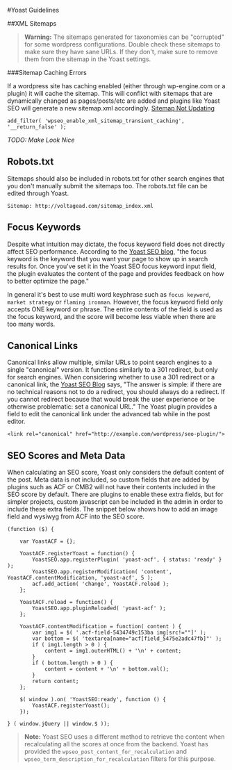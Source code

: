 #Yoast Guidelines

##XML Sitemaps

> **Warning:** The sitemaps generated for taxonomies can be "corrupted" for some wordpress configurations. Double check these sitemaps to make sure they have sane URLs. If they don't, make sure to remove them from the sitemap in the Yoast settings.

###Sitemap Caching Errors

If a wordpress site has caching enabled (either through wp-engine.com or a plugin) it will cache the sitemap. This will conflict with sitemaps that are dynamically changed as pages/posts/etc are added and plugins like Yoast SEO will generate a new sitemap.xml accordingly. [Sitemap Not Updating](http://kb.yoast.com/article/252-sitemap-does-not-update)

	add_filter( 'wpseo_enable_xml_sitemap_transient_caching', '__return_false' );

*TODO: Make Look Nice*

## Robots.txt

Sitemaps should also be included in robots.txt for other search engines that you don't manually submit the sitemaps too. The robots.txt file can be edited through Yoast.

	Sitemap: http://voltagead.com/sitemap_index.xml

## Focus Keywords

Despite what intuition may dictate, the focus keyword field does not directly affect SEO performance. According to the [Yoast SEO blog](https://yoast.com/focus-keyword/), "the focus keyword is the keyword that you want your page to show up in search results for. Once you've set it in the Yoast SEO focus keyword input field, the plugin evaluates the content of the page and provides feedback on how to better optimize the page."

In general it's best to use multi word keyphrase such as `focus keyword`, `market strategy` or `flaming ironman`. However, the focus keyword field only accepts ONE keyword or phrase. The entire contents of the field is used as the focus keyword, and the score will become less viable when there are too many words.

## Canonical Links

Canonical links allow multiple, similar URLs to point search engines to a single "canonical" version. It functions similarly to a 301 redirect, but only for search engines. When considering whether to use a 301 redirect or a canonical link, the [Yoast SEO Blog](https://yoast.com/rel-canonical/) says, "The answer is simple: if there are no technical reasons not to do a redirect, you should always do a redirect. If you cannot redirect because that would break the user experience or be otherwise problematic: set a canonical URL." The Yoast plugin provides a field to edit the canonical link under the advanced tab while in the post editor.

	<link rel="canonical" href="http://example.com/wordpress/seo-plugin/">

## SEO Scores and Meta Data

When calculating an SEO score, Yoast only considers the default content of the post. Meta data is not included, so custom fields that are added by plugins such as ACF or CMB2 will not have their contents included in the SEO score by default. There are plugins to enable these extra fields, but for simpler projects, custom javascript can be included in the admin in order to include these extra fields. The snippet below shows how to add an image field and wysiwyg from ACF into the SEO score.

	(function ($) {

		var YoastACF = {};

		YoastACF.registerYoast = function() {
			YoastSEO.app.registerPlugin( 'yoast-acf', { status: 'ready' } );
			YoastSEO.app.registerModification( 'content', YoastACF.contentModification, 'yoast-acf', 5 );
			acf.add_action( 'change', YoastACF.reload );
		};

		YoastACF.reload = function() {
			YoastSEO.app.pluginReloaded( 'yoast-acf' );
		};

		YoastACF.contentModification = function( content ) {
			var img1 = $( '.acf-field-5434749c153ba img[src!=""]' );
			var bottom = $( 'textarea[name="acf[field_5475e2adc47fb]"' );
			if ( img1.length > 0 ) {
				content = img1.outerHTML() + '\n' + content;
			}
			if ( bottom.length > 0 ) {
				content = content + '\n' + bottom.val();
			}
			return content;
		};

		$( window ).on( 'YoastSEO:ready', function () {
			YoastACF.registerYoast();
		});

	} ( window.jQuery || window.$ ));

> **Note:** Yoast SEO uses a different method to retrieve the content when recalculating all the scores at once from the backend. Yoast has provided the `wpseo_post_content_for_recalculation` and `wpseo_term_description_for_recalculation` filters for this purpose.
